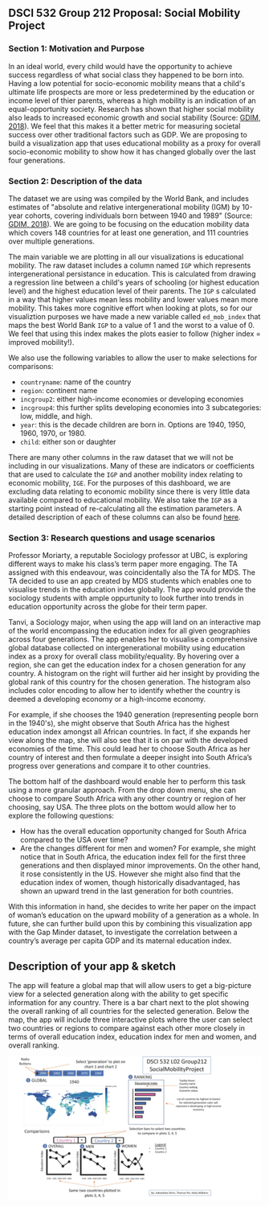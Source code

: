 ## DSCI 532 Group 212 Proposal: Social Mobility Project

### Section 1: Motivation and Purpose

In an ideal world, every child would have the opportunity to achieve success regardless of what social class they happened to be born into. 
Having a low potential for socio-economic mobility means that a child's ultimate life prospects are more or less predetermined by the education or income level of thier parents, whereas a high mobility is an indication of an equal-opportunity society.  Research has shown that higher social mobility also leads to increased economic growth and social stability (Source: [GDIM, 2018](https://openknowledge.worldbank.org/bitstream/handle/10986/28428/9781464812101.pdf)).  We feel that this makes it a better metric for measuring societal success over other traditional factors such as GDP.
We are proposing to build a visualization app that uses educational mobility as a proxy for overall socio-economic mobility to show how it has changed globally over the last four generations. 

### Section 2: Description of the data

The dataset we are using was compiled by the World Bank, and includes estimates of "absolute and relative intergenerational mobility (IGM) by 10-year cohorts, covering individuals born between 1940 and 1989" (Source: [GDIM, 2018](http://pubdocs.worldbank.org/en/734501527703249115/GDIM-Description-May29.pdf)).  We are going to be focusing on the education mobility data which covers 148 countries for at least one generation, and 111 countries over multiple generations.

The main variable we are plotting in all our visualizations is educational mobility. The raw dataset includes a column named `IGP` which represents intergenerational persistance in education. This is calculated from drawing a regression line between a child's years of schooling (or highest education level) and the highest education level of their parents.  The `IGP` s calculated in a way that higher values mean less mobility and lower values mean more mobility. This takes more cognitive effort when looking at plots, so for our visualiztion purposes we have made a new variable called `ed_mob_index` that maps the best World Bank `IGP` to a value of 1 and the worst to a value of 0. We feel that using this index makes the plots easier to follow (higher index = improved mobility!).

 We also use the following variables to allow the user to make selections for comparisons:
 - `countryname`: name of the country
 - `region`: continent name
 - `incgroup2`: either high-income economies or developing economies
 - `incgroup4`: this further splits developing economies into 3 subcategories: low, middle, and high.
 - `year`: this is the decade children are born in. Options are 1940, 1950, 1960, 1970, or 1980. 
 - `child`: either son or daughter

 There are many other columns in the raw dataset that we will not be including in our visualizations. Many of these are indicators or coefficients that are used to calculate the `IGP` and another mobility index relating to economic mobility, `IGE`.  For the purposes of this dashboard, we are excluding data relating to economic mobility since there is very little data available compared to educational mobility. We also take the `IGP` as a starting point instead of re-calculating all the estimation parameters.  A detailed description of each of these columns can also be found [here](http://pubdocs.worldbank.org/en/734501527703249115/GDIM-Description-May29.pdf).
 

### Section 3: Research questions and usage scenarios

Professor Moriarty, a reputable Sociology professor at UBC, is exploring different ways to make his class’s term paper more engaging. The TA assigned with this endeavour, was coincidentally also the TA for MDS. The TA decided to use an app created by MDS students which enables one to visualise trends in the education index globally. The app would provide the sociology students with ample oppurtunity to look further into trends in education opportunity across the globe for their term paper. 

Tanvi, a Sociology major, when using the app will land on an interactive map of the world encompassing the education index for all given geographies across four generations. The app enables her to visualise a comprehensive global database collected on intergenerational mobility using education index as a proxy for overall class mobility/equality. By hovering over a region, she can get the education index for a chosen generation for any country. A histogram on the right will further aid her insight by providing the global rank of this country for the chosen generation. The histogram also includes color encoding to allow her to identify whether the country is deemed a developing economy or a high-income economy. 

For example, if she chooses the 1940 generation (representing people born in the 1940's), she might observe that South Africa has the highest education index amongst all African countries. In fact, if she expands her view along the map, she will also see that it is on par with the developed economies of the time. This could lead her to choose South Africa as her country of interest and then formulate a deeper insight into South Africa’s progress over generations and compare it to other countries. 

The bottom half of the dashboard would enable her to perform this task using a more granular approach. From the drop down menu, she can choose to compare South Africa with any other country or region of her choosing, say USA. The three plots on the bottom would allow her to explore the following questions:
- How has the overall education opportunity changed for South Africa compared to the USA over time?
- Are the changes different for men and women?
For example, she might notice that in South Africa, the education index fell for the first three generations and then displayed minor improvements. On the other hand, it rose consistently in the US.
However she might also find that the education index of women, though historically disadvantaged, has shown an upward trend in the last generation for both countries. 

With this information in hand, she decides to write her paper on the impact of woman’s education on the upward mobility of a generation as a whole. In future, she can further build upon this by combining this visualization app with the Gap Minder dataset, to investigate the correlation between a country’s average per capita GDP and its maternal education index.

## Description of your app & sketch 

The app will feature a global map that will allow users to get a big-picture view for a selected generation along with the ability to get specific information for any country. There is a bar chart next to the plot showing the overall ranking of all countries for the selected generation.  Below the map, the app will include three interactive plots where the user can select two countries or regions to compare against each other more closely in terms of overall education index, education index for men and women, and overall ranking.  

![](img/Dashboard_Schematic.jpg)






